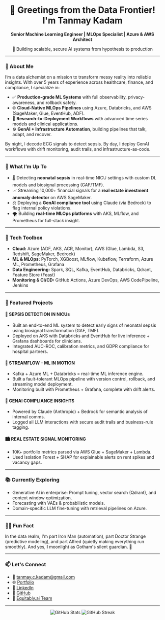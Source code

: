 <h1 align="center">👋 Greetings from the Data Frontier! I'm Tanmay Kadam</h1>
<p align="center"><strong>Senior Machine Learning Engineer | MLOps Specialist | Azure & AWS Architect</strong></p>
<p align="center">🧠 Building scalable, secure AI systems from hypothesis to production</p>

---

### 🚀 About Me

I’m a data alchemist on a mission to transform messy reality into reliable insights. With over 5 years of experience across healthcare, finance, and compliance, I specialize in:

- ✅ **Production-grade ML Systems** with full observability, privacy-awareness, and rollback safety.
- 🌐 **Cloud-Native MLOps Pipelines** using Azure, Databricks, and AWS (SageMaker, Glue, EventHub, ADF).
- 🧩 **Research-to-Deployment Workflows** with advanced time series models and clinical applications.
- ⚙️ **GenAI + Infrastructure Automation**, building pipelines that talk, adapt, and recover.

By night, I decode ECG signals to detect sepsis. By day, I deploy GenAI workflows with drift monitoring, audit trails, and infrastructure-as-code.

---

### 📌 What I’m Up To

- 🌡 Detecting **neonatal sepsis** in real-time NICU settings with custom DL models and biosignal processing (GAF/TMF).
- 📈 Streaming 10,000+ financial signals for a **real estate investment anomaly detector** on AWS SageMaker.
- ⚖️ Deploying a **GenAI compliance tool** using Claude (via Bedrock) to flag internal policy violations.
- 🌪 Building **real-time MLOps platforms** with AKS, MLflow, and Prometheus for full-stack insight.

---

### 🔧 Tech Toolbox

- **Cloud:** Azure (ADF, AKS, ACR, Monitor), AWS (Glue, Lambda, S3, Redshift, SageMaker, Bedrock)
- **ML & MLOps:** PyTorch, XGBoost, MLflow, Kubeflow, Terraform, Azure ML, Prometheus, Grafana
- **Data Engineering:** Spark, SQL, Kafka, EventHub, Databricks, Qdrant, Feature Store (Feast)
- **Monitoring & CI/CD:** GitHub Actions, Azure DevOps, AWS CodePipeline, Jenkins

---

### 📂 Featured Projects

#### 🔬 SEPSIS DETECTION IN NICUs
- Built an end-to-end ML system to detect early signs of neonatal sepsis using biosignal transformation (GAF, TMF).
- Deployed on AKS with Databricks and EventHub for live inference + Grafana dashboards for clinicians.
- Integrated AUC-ROC, calibration metrics, and GDPR compliance for hospital partners.

#### 🌊 STREAMFLOW – ML IN MOTION
- Kafka + Azure ML + Databricks = real-time ML inference engine.
- Built a fault-tolerant MLOps pipeline with version control, rollback, and streaming model deployment.
- Monitoring built with Prometheus + Grafana, complete with drift alerts.

#### 🧠 GENAI COMPLIANCE INSIGHTS
- Powered by Claude (Anthropic) + Bedrock for semantic analysis of internal comms.
- Logged all LLM interactions with secure audit trails and business-rule tagging.

#### 🏙️ REAL ESTATE SIGNAL MONITORING
- 10K+ portfolio metrics parsed via AWS Glue + SageMaker + Lambda.
- Used Isolation Forest + SHAP for explainable alerts on rent spikes and vacancy gaps.

---

### 📚 Currently Exploring

- Generative AI in enterprise: Prompt tuning, vector search (Qdrant), and context window optimization.
- Forecasting with VAEs & probabilistic models.
- Domain-specific LLM fine-tuning with retrieval pipelines on Azure.

---

### 🧙‍♂️ Fun Fact

In the data realm, I'm part Iron Man (automation), part Doctor Strange (predictive modeling), and part Alfred (quietly making everything run smoothly). And yes, I moonlight as Gotham's silent guardian. 🦇

---

### 📫 Let's Connect

- 📧 tanmay.c.kadam@gmail.com  
- 🌐 [Portfolio](https://tanmayckadam.wixsite.com/portfolio)  
- 🔗 [LinkedIn](https://www.linkedin.com/in/tanmaykadam2509)  
- 🧪 [GitHub](https://github.com/muffin-head)  
- 🧠 [Equitably.ai Team](https://equitably.ai/team/co-tanmay/)

---

<p align="center">
  <img src="https://github-readme-stats.vercel.app/api?username=muffin-head&show_icons=true&theme=radical" alt="GitHub Stats" />
  <img src="https://github-readme-streak-stats.herokuapp.com/?user=muffin-head&theme=dark" alt="GitHub Streak" />
</p>
